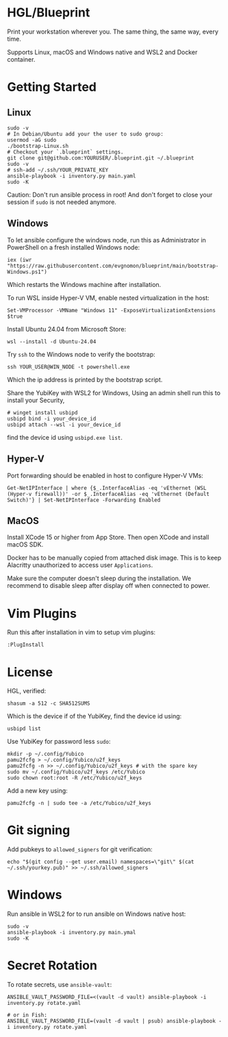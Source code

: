 # HGL/Blueprint

Print your workstation wherever you. The same thing, the same way, every time.

Supports Linux, macOS and Windows native and WSL2 and Docker container.

# Getting Started
## Linux
```
sudo -v
# In Debian/Ubuntu add your the user to sudo group:
usermod -aG sudo
./bootstrap-Linux.sh
# Checkout your `.blueprint` settings.
git clone git@github.com:YOURUSER/.blueprint.git ~/.blueprint
sudo -v
# ssh-add ~/.ssh/YOUR_PRIVATE_KEY
ansible-playbook -i inventory.py main.yaml
sudo -K
```

Caution: Don't run ansible process in root!
And don't forget to close your session if `sudo` is not needed anymore.

## Windows
To let ansible configure the windows node,
run this as Administrator in PowerShell on a fresh installed Windows node:
```
iex (iwr "https://raw.githubusercontent.com/evgnomon/blueprint/main/bootstrap-Windows.ps1")
```
Which restarts the Windows machine after installation.

To run WSL inside Hyper-V VM, enable nested virtualization in the host:
```
Set-VMProcessor -VMName "Windows 11" -ExposeVirtualizationExtensions $true
```
Install Ubuntu 24.04 from Microsoft Store:
```
wsl --install -d Ubuntu-24.04
```


Try `ssh` to the Windows node to verify the bootstrap:
```
ssh YOUR_USER@WIN_NODE -t powershell.exe
```
Which the ip address is printed by the bootstrap script.

Share the YubiKey with WSL2 for Windows,
Using an admin shell run this to install your Security,
```
# winget install usbipd
usbipd bind -i your_device_id
usbipd attach --wsl -i your_device_id
```

find the device id using `usbipd.exe list`.

## Hyper-V
Port forwarding should be enabled in host to configure Hyper-V VMs:
```
Get-NetIPInterface | where {$_.InterfaceAlias -eq 'vEthernet (WSL (Hyper-v firewall))' -or $_.InterfaceAlias -eq 'vEthernet (Default Switch)'} | Set-NetIPInterface -Forwarding Enabled
```


## MacOS
Install XCode 15 or higher from App Store. Then open XCode and install macOS SDK.

Docker has to be manually copied from attached disk image. This is to keep Alacritty unauthorized to access user `Applications`.

Make sure the computer doesn't sleep during the installation. We recommend to disable sleep after display off when connected to power.

# Vim Plugins

Run this after installation in vim to setup vim plugins:

```
:PlugInstall
```

# License
HGL, verified:
```
shasum -a 512 -c SHA512SUMS
```

Which is the device if of the YubiKey, find the device id using:
```
usbipd list
```

Use YubiKey for password less `sudo`:

```
mkdir -p ~/.config/Yubico
pamu2fcfg > ~/.config/Yubico/u2f_keys
pamu2fcfg -n >> ~/.config/Yubico/u2f_keys # with the spare key
sudo mv ~/.config/Yubico/u2f_keys /etc/Yubico
sudo chown root:root -R /etc/Yubico/u2f_keys
```
Add a new key using:
```
pamu2fcfg -n | sudo tee -a /etc/Yubico/u2f_keys
```

# Git signing

Add pubkeys to `allowed_signers` for git verification:
```
echo "$(git config --get user.email) namespaces=\"git\" $(cat ~/.ssh/yourkey.pub)" >> ~/.ssh/allowed_signers
```

# Windows
Run ansible in WSL2 for to run ansible on Windows native host:
```
sudo -v
ansible-playbook -i inventory.py main.ymal
sudo -K
```

# Secret Rotation

To rotate secrets, use `ansible-vault`:

```
ANSIBLE_VAULT_PASSWORD_FILE=<(vault -d vault) ansible-playbook -i inventory.py rotate.yaml

# or in Fish:
ANSIBLE_VAULT_PASSWORD_FILE=(vault -d vault | psub) ansible-playbook -i inventory.py rotate.yaml
```
